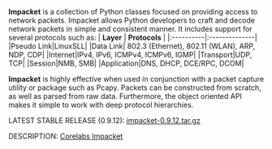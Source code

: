 **Impacket** is a collection of Python classes focused on providing access to network packets. Impacket allows Python developers to craft and decode network packets in simple and consistent manner.
It includes support for several protocols such as:
| **Layer** | **Protocols** |
|:----------|:--------------|
|Pseudo Link|LinuxSLL|
|Data Link| 802.3 (Ethernet), 802.11 (WLAN), ARP, NDP, CDP|
|Internet|IPv4, IPv6, ICMPv4, ICMPv6, IGMP|
|Transport|UDP, TCP|
|Session|NMB, SMB|
|Application|DNS, DHCP, DCE/RPC, DCOM|

**Impacket** is highly effective when used in conjunction with a packet capture utility or package such as Pcapy. Packets can be constructed from scratch, as well as parsed from raw data. Furthermore, the object oriented API makes it simple to work with deep protocol hierarchies.

LATEST STABLE RELEASE (0.9.12): [impacket-0.9.12.tar.gz](https://pypi.python.org/packages/source/i/impacket/impacket-0.9.12.tar.gz)

DESCRIPTION: [Corelabs Impacket](http://corelabs.coresecurity.com/index.php?module=Wiki&action=view&type=tool&name=Impacket)